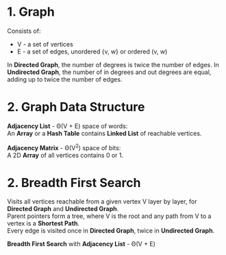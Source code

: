 # 1. Graph
Consists of:
* V - a set of vertices
* E - a set of edges, unordered {v, w} or ordered (v, w)

In **Directed Graph**, the number of degrees is twice the number of edges.
In **Undirected Graph**, the number of in degrees and out degrees are equal, adding up to twice the number of edges.

# 2. Graph Data Structure
**Adjacency List** - Θ(V + E) space of words:  
An **Array** or a **Hash Table** contains **Linked List** of reachable vertices.

**Adjacency Matrix** - Θ(V<sup>2</sup>) space of bits:  
A 2D **Array** of all vertices contains 0 or 1.

# 2. Breadth First Search
Visits all vertices reachable from a given vertex V layer by layer, for **Directed Graph** and **Undirected Graph**.  
Parent pointers form a tree, where V is the root and any path from V to a vertex is a **Shortest Path**.  
Every edge is visited once in **Directed Graph**, twice in **Undirected Graph**.

**Breadth First Search** with **Adjacency List** - Θ(V + E)
